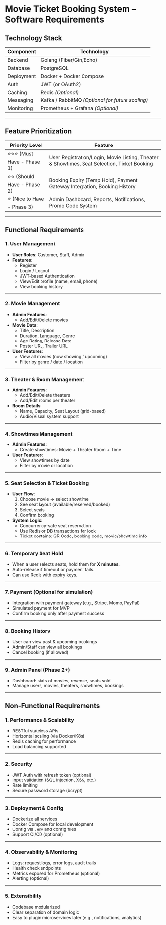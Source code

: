 # Movie Ticket Booking System – Software Requirements

## Technology Stack

| Component      | Technology            |
|----------------|------------------------|
| Backend        | Golang (Fiber/Gin/Echo) |
| Database       | PostgreSQL              |
| Deployment     | Docker + Docker Compose |
| Auth           | JWT (or OAuth2)         |
| Caching        | Redis *(Optional)*      |
| Messaging      | Kafka / RabbitMQ *(Optional for future scaling)* |
| Monitoring     | Prometheus + Grafana *(Optional)* |

---

## Feature Prioritization

| Priority Level | Feature |
|----------------|---------|
| ⭐️⭐️⭐️ (Must Have - Phase 1) | User Registration/Login, Movie Listing, Theater & Showtimes, Seat Selection, Ticket Booking |
| ⭐️⭐️ (Should Have - Phase 2) | Booking Expiry (Temp Hold), Payment Gateway Integration, Booking History |
| ⭐️ (Nice to Have - Phase 3) | Admin Dashboard, Reports, Notifications, Promo Code System |

---

## Functional Requirements

### 1. User Management

- **User Roles**: Customer, Staff, Admin
- **Features**:
  - Register
  - Login / Logout
  - JWT-based Authentication
  - View/Edit profile (name, email, phone)
  - View booking history

---

### 2. Movie Management

- **Admin Features**:
  - Add/Edit/Delete movies
- **Movie Data**:
  - Title, Description
  - Duration, Language, Genre
  - Age Rating, Release Date
  - Poster URL, Trailer URL
- **User Features**:
  - View all movies (now showing / upcoming)
  - Filter by genre / date / location

---

### 3. Theater & Room Management

- **Admin Features**:
  - Add/Edit/Delete theaters
  - Add/Edit rooms per theater
- **Room Details**:
  - Name, Capacity, Seat Layout (grid-based)
  - Audio/Visual system support

---

### 4. Showtimes Management

- **Admin Features**:
  - Create showtimes: Movie + Theater Room + Time
- **User Features**:
  - View showtimes by date
  - Filter by movie or location

---

### 5. Seat Selection & Ticket Booking

- **User Flow**:
  1. Choose movie → select showtime
  2. See seat layout (available/reserved/booked)
  3. Select seats
  4. Confirm booking
- **System Logic**:
  - Concurrency-safe seat reservation
  - Use Redis or DB transactions for lock
  - Ticket contains: QR Code, booking code, movie/showtime info

---

### 6. Temporary Seat Hold

- When a user selects seats, hold them for **X minutes**.
- Auto-release if timeout or payment fails.
- Can use Redis with expiry keys.

---

### 7. Payment (Optional for simulation)

- Integration with payment gateway (e.g., Stripe, Momo, PayPal)
- Simulated payment for MVP
- Confirm booking only after payment success

---

### 8. Booking History

- User can view past & upcoming bookings
- Admin/Staff can view all bookings
- Cancel booking (if allowed)

---

### 9. Admin Panel (Phase 2+)

- Dashboard: stats of movies, revenue, seats sold
- Manage users, movies, theaters, showtimes, bookings

---

## Non-Functional Requirements

### 1. Performance & Scalability

- RESTful stateless APIs
- Horizontal scaling (via Docker/K8s)
- Redis caching for performance
- Load balancing supported

---

### 2. Security

- JWT Auth with refresh token (optional)
- Input validation (SQL injection, XSS, etc.)
- Rate limiting
- Secure password storage (bcrypt)

---

### 3. Deployment & Config

- Dockerize all services
- Docker Compose for local development
- Config via `.env` and config files
- Support CI/CD (optional)

---

### 4. Observability & Monitoring

- Logs: request logs, error logs, audit trails
- Health check endpoints
- Metrics exposed for Prometheus (optional)
- Alerting (optional)

---

### 5. Extensibility

- Codebase modularized
- Clear separation of domain logic
- Easy to plugin microservices later (e.g., notifications, analytics)
